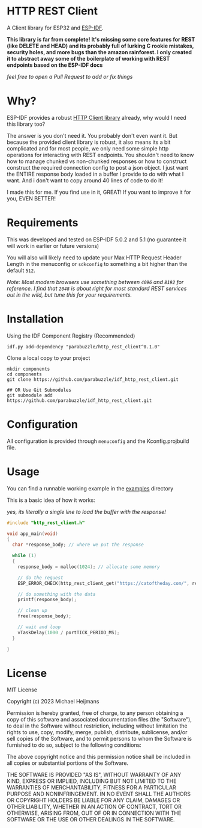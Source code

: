 # HTTP REST Client

A Client library for ESP32 and [ESP-IDF](https://docs.espressif.com/projects/esp-idf/en/latest/esp32/get-started/).

**This library is far from complete! It's missing some core features for REST (like DELETE and HEAD) and its probably full of lurking C rookie mistakes, security holes, and more bugs than the amazon rainforest. I only created it to abstract away some of the boilerplate of working with REST endpoints based on the ESP-IDF docs**

_feel free to open a Pull Request to add or fix things_

# Why?

ESP-IDF provides a robust [HTTP Client library](https://docs.espressif.com/projects/esp-idf/en/latest/esp32/api-reference/protocols/esp_http_client.html)
already, why would I need this library too?

The answer is you don't need it. You probably don't even want it. But because the provided client library is robust, it also means its a bit complicated and for most people, we only need some simple http operations for interacting with REST endpoints. You shouldn't need to know how to manage chunked vs non-chunked responses or how to construct construct the required connection config to post a json object. I just want the ENTIRE response body loaded in a buffer I provide to do with what I want. And i don't want to copy around 40 lines of code to do it!

I made this for me. If you find use in it, GREAT! If you want to improve it for you, EVEN BETTER!

# Requirements

This was developed and tested on ESP-IDF 5.0.2 and 5.1 (no guarantee it will work in earlier or future versions)

You will also will likely need to update your Max HTTP Request Header Length in the menuconfig or `sdkconfig` to something a bit higher than the default `512`.

_Note: Most modern browsers use something between `4096` and `8192` for reference. I find that `2048` is about right for most standard REST services out in the wild, but tune this for your requirements._

# Installation

Using the IDF Component Registry (Recommended)

```
idf.py add-dependency "parabuzzle/http_rest_client^0.1.0"
```

Clone a local copy to your project

```
mkdir components
cd components
git clone https://github.com/parabuzzle/idf_http_rest_client.git

## OR Use Git Submodules
git submodule add https://github.com/parabuzzle/idf_http_rest_client.git
```

# Configuration

All configuration is provided through `menuconfig` and the Kconfig.projbuild file.

# Usage

You can find a runnable working example in the [examples](/examples) directory

This is a basic idea of how it works:

_yes, its literally a single line to load the buffer with the response!_

```c
#include "http_rest_client.h"

void app_main(void)
{
  char *response_body; // where we put the response

  while (1)
  {
    response_body = malloc(1024); // allocate some memory

    // do the request
    ESP_ERROR_CHECK(http_rest_client_get("https://catoftheday.com/", response_body, 1024));

    // do something with the data
    printf(response_body);

    // clean up
    free(response_body);

    // wait and loop
    vTaskDelay(1000 / portTICK_PERIOD_MS);
  }

}
```

# License

MIT License

Copyright (c) 2023 Michael Heijmans

Permission is hereby granted, free of charge, to any person obtaining a copy
of this software and associated documentation files (the "Software"), to deal
in the Software without restriction, including without limitation the rights
to use, copy, modify, merge, publish, distribute, sublicense, and/or sell
copies of the Software, and to permit persons to whom the Software is
furnished to do so, subject to the following conditions:

The above copyright notice and this permission notice shall be included in all
copies or substantial portions of the Software.

THE SOFTWARE IS PROVIDED "AS IS", WITHOUT WARRANTY OF ANY KIND, EXPRESS OR
IMPLIED, INCLUDING BUT NOT LIMITED TO THE WARRANTIES OF MERCHANTABILITY,
FITNESS FOR A PARTICULAR PURPOSE AND NONINFRINGEMENT. IN NO EVENT SHALL THE
AUTHORS OR COPYRIGHT HOLDERS BE LIABLE FOR ANY CLAIM, DAMAGES OR OTHER
LIABILITY, WHETHER IN AN ACTION OF CONTRACT, TORT OR OTHERWISE, ARISING FROM,
OUT OF OR IN CONNECTION WITH THE SOFTWARE OR THE USE OR OTHER DEALINGS IN THE
SOFTWARE.
